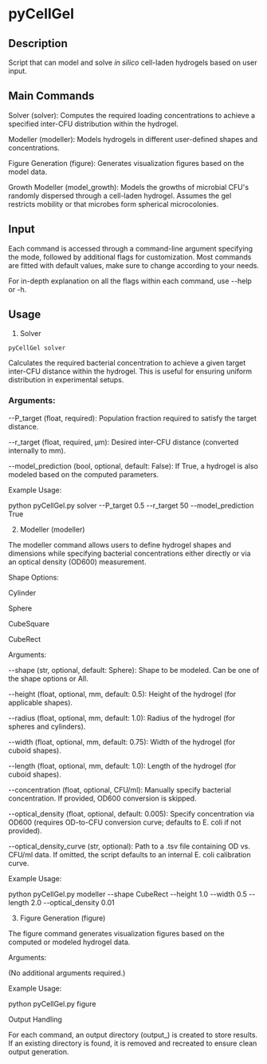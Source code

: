 # pyCellGel

## Description
Script that can model and solve _in silico_ cell-laden hydrogels based on user input.

## Main Commands
Solver (solver): Computes the required loading concentrations to achieve a specified inter-CFU distribution within the 
hydrogel.

Modeller (modeller): Models hydrogels in different user-defined shapes and concentrations.

Figure Generation (figure): Generates visualization figures based on the model data.

Growth Modeller (model_growth): Models the growths of microbial CFU's randomly dispersed through a cell-laden hydrogel. Assumes the gel restricts mobility or that microbes form spherical microcolonies. 

## Input
Each command is accessed through a command-line argument specifying the mode, followed by additional flags for 
customization. Most commands are fitted with default values, make sure to change according to your needs. 

For in-depth explanation on all the flags within each command, use --help or -h. 

## Usage
1. Solver

`pyCellGel solver`

Calculates the required bacterial concentration to achieve a given target inter-CFU distance within the hydrogel. This is useful for ensuring uniform distribution in experimental setups.

### Arguments:

--P_target (float, required): Population fraction required to satisfy the target distance.

--r_target (float, required, μm): Desired inter-CFU distance (converted internally to mm).

--model_prediction (bool, optional, default: False): If True, a hydrogel is also modeled based on the computed parameters.

Example Usage:

python pyCellGel.py solver --P_target 0.5 --r_target 50 --model_prediction True

2. Modeller (modeller)

The modeller command allows users to define hydrogel shapes and dimensions while specifying bacterial concentrations either directly or via an optical density (OD600) measurement.

Shape Options:

Cylinder

Sphere

CubeSquare

CubeRect

Arguments:

--shape (str, optional, default: Sphere): Shape to be modeled. Can be one of the shape options or All.

--height (float, optional, mm, default: 0.5): Height of the hydrogel (for applicable shapes).

--radius (float, optional, mm, default: 1.0): Radius of the hydrogel (for spheres and cylinders).

--width (float, optional, mm, default: 0.75): Width of the hydrogel (for cuboid shapes).

--length (float, optional, mm, default: 1.0): Length of the hydrogel (for cuboid shapes).

--concentration (float, optional, CFU/ml): Manually specify bacterial concentration. If provided, OD600 conversion is skipped.

--optical_density (float, optional, default: 0.005): Specify concentration via OD600 (requires OD-to-CFU conversion curve; defaults to E. coli if not provided).

--optical_density_curve (str, optional): Path to a .tsv file containing OD vs. CFU/ml data. If omitted, the script defaults to an internal E. coli calibration curve.

Example Usage:

python pyCellGel.py modeller --shape CubeRect --height 1.0 --width 0.5 --length 2.0 --optical_density 0.01

3. Figure Generation (figure)

The figure command generates visualization figures based on the computed or modeled hydrogel data.

Arguments:

(No additional arguments required.)

Example Usage:

python pyCellGel.py figure

Output Handling

For each command, an output directory (output_<command>) is created to store results. If an existing directory is found, it is removed and recreated to ensure clean output generation.

